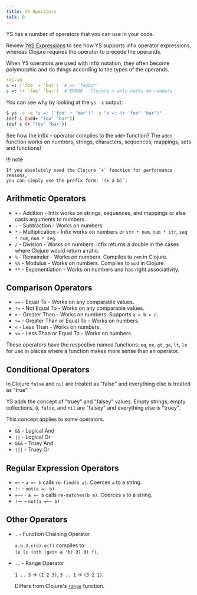 ```yaml
---
title: YS Operators
talk: 0
---
```


YS has a number of operators that you can use in your code.

Review [YeS Expressions](yes.md) to see how YS supports infix operator
expressions, whereas Clojure requires the operator to precede the operands.

When YS operators are used with infix notation, they often become
polymorphic and do things according to the types of the operands.


```yaml
!YS-v0
s =: ('foo' + 'bar')  # => 'foobar'
s =: (+ 'foo' 'bar')  # ERROR - Clojure + only works on numbers
```

You can see why by looking at the `ys -c` output:

```sh
$ ys -c -e "s =: ('foo' + 'bar')" -e "s =: (+ 'foo' 'bar')"
(def s (add+ "foo" "bar"))
(def s (+ "foo" "bar"))
```

See how the infix `+` operator compiles to the `add+` function?
The `add+` function works on numbers, strings, characters, sequences, mappings,
sets and functions!

!!! note

    If you absolutely need the Clojure `+` function for performance reasons,
    you can simply use the prefix form: `(+ a b)`.


## Arithmetic Operators

* `+` - Addition - Infix works on strings, sequences, and mappings or else casts
  arguments to numbers.
* `-` - Subtraction - Works on numbers.
* `*` - Multiplication - Infix works on numbers or `str * num`, `num * str`,
  `seq * num`, `num * seq`.
* `/` - Division - Works on numbers. Infix returns a double in the cases where
  Clojure would return a ratio.
* `%` - Remainder - Works on numbers. Compiles to `rem` in Clojure.
* `%%` - Modulus - Works on numbers. Compiles to `mod` in Clojure.
* `**` - Exponentiation - Works on numbers and has right associativity.


## Comparison Operators

* `==` - Equal To - Works on any comparable values.
* `!=` - Not Equal To - Works on any comparable values.
* `>` - Greater Than - Works on numbers. Supports `a > b > c`.
* `>=` - Greater Than or Equal To - Works on numbers.
* `<` - Less Than - Works on numbers.
* `<=` - Less Than or Equal To - Works on numbers.

These operators have the respective named functions: `eq`, `ne`, `gt`, `ge`,
`lt`, `le` for use in places where a function makes more sense than an operator.


## Conditional Operators

In Clojure `false` and `nil` are treated as "false" and everything else is
treated as "true".

YS adds the concept of "truey" and "falsey" values.
Empty strings, empty collections, `0`, `false`, and `nil` are "falsey" and
everything else is "truey".

This concept applies to some operators.

* `&&` - Logical And
* `||` - Logical Or
* `&&&` - Truey And
* `|||` - Truey Or


## Regular Expression Operators

* `=~` - `a =~ b` calls `re-find(b a)`. Coerces `a` to a string.
* `!~` - `not(a =~ b)`
* `=~~` - `a =~ b` calls `re-matches(b a)`. Coerces `a` to a string.
* `!~~` - `not(a =~~ b)`


## Other Operators

* `.` - Function Chaining Operator

    `a.b.3.c(d).e(f)` compiles to:  
    `(e (c (nth (get+ a 'b) 3) d) f)`.

* `..` - Range Operator

    `1 .. 3` -> `(1 2 3)`, `3 .. 1` -> `(3 2 1)`.

    Differs from Clojure's [`range`](https://clojuredocs.org/clojure.core/range)
    function.
